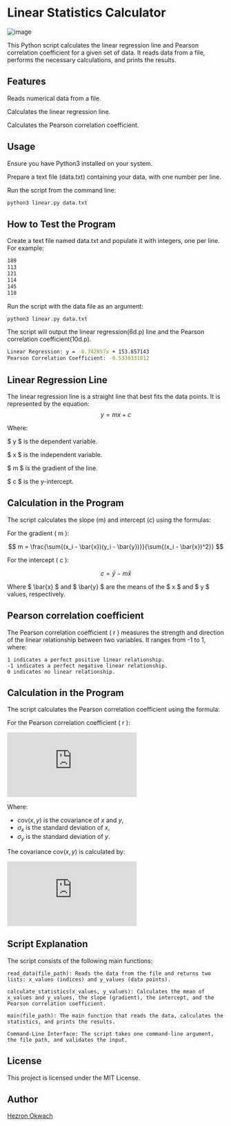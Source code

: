 # Linear Statistics Calculator
![image](https://images.prismic.io/turing/652ebbb1fbd9a45bcec81804_Linear_regression_algorithm_11zon_8506fa7116.webp?auto=format,compress)

This Python script calculates the linear regression line and Pearson correlation coefficient for a given set of data. It reads data from a file, performs the necessary calculations, and prints the results.
## Features

Reads numerical data from a file.

Calculates the linear regression line.

Calculates the Pearson correlation coefficient.

## Usage
Ensure you have Python3 installed on your system.

Prepare a text file (data.txt) containing your data, with one number per line.

 Run the script from the command line:
```bash
python3 linear.py data.txt
```
## How to Test the Program
Create a text file named data.txt and populate it with integers, one per line. For example:

```bash
189
113
121
114
145
110
```
Run the script with the data file as an argument:
```bash
python3 linear.py data.txt
```
The script will output the linear regression(6d.p) line and the Pearson correlation coefficient(10d.p).
```bash
Linear Regression: y = -8.742857x + 153.857143
Pearson Correlation Coefficient: -0.5330331012
```

## Linear Regression Line

The linear regression line is a straight line that best fits the data points. It is represented by the equation:
$$
y=mx+c
$$

Where:

$ y $ is the dependent variable.

$ x $ is the independent variable.

$ m $ is the gradient of the line.

$ c $ is the y-intercept.

## Calculation in the Program

The script calculates the slope (m) and intercept (c) using the formulas:

For the gradient \( m \):

$$ m = \frac{\sum{(x_i - \bar{x})(y_i - \bar{y})}}{\sum{(x_i - \bar{x})^2}} $$

For the intercept \( c \):

$$ c = \bar{y} - m\bar{x} $$


Where $ \bar{x} $ and $ \bar{y} $ are the means of the $ x $ and $ y $ values, respectively.

## Pearson correlation coefficient

The Pearson correlation coefficient  \( r \) measures the strength and direction of the linear relationship between two variables. It ranges from -1 to 1, where:

    1 indicates a perfect positive linear relationship.
    -1 indicates a perfect negative linear relationship.
    0 indicates no linear relationship.

## Calculation in the Program

The script calculates the Pearson correlation coefficient using the formula:

For the Pearson correlation coefficient \( r \):

![Pearson Correlation Coefficient](https://latex.codecogs.com/svg.latex?r%20%3D%20%5Cfrac%7B%5Ctext%7Bcov%7D%28x%2C%20y%29%7D%7B%5Csigma_x%20%5Csigma_y%7D)

Where:
- $\text{cov}(x, y)$ is the covariance of $x$ and $y$,
- $\sigma_x$ is the standard deviation of $x$,
- $\sigma_y$ is the standard deviation of $y$.

The covariance $\text{cov}(x, y)$ is calculated by:

![Covariance](https://latex.codecogs.com/svg.latex?%5Ctext%7Bcov%7D%28x%2C%20y%29%20%3D%20%5Cfrac%7B%5Csum%7B%28x_i%20-%20%5Cbar%7Bx%7D%29%28y_i%20-%20%5Cbar%7By%7D%29%7D%7Bn-1%7D)


## Script Explanation

The script consists of the following main functions:

    read_data(file_path): Reads the data from the file and returns two lists: x_values (indices) and y_values (data points).

    calculate_statistics(x_values, y_values): Calculates the mean of x_values and y_values, the slope (gradient), the intercept, and the Pearson correlation coefficient.

    main(file_path): The main function that reads the data, calculates the statistics, and prints the results.

    Command-Line Interface: The script takes one command-line argument, the file path, and validates the input.

## License

This project is licensed under the MIT License.

## Author
[Hezron Okwach](https://github.com/hezronokwach) 